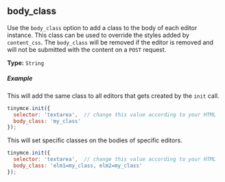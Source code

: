 ## body_class

Use the `body_class` option to add a class to the body of each editor instance. This class can be used to override the styles added by `content_css`. The `body_class` will be removed if the editor is removed and will not be submitted with the content on a `POST` request.

**Type:** `String`

##### Example

This will add the same class to all editors that gets created by the `init` call.

```js
tinymce.init({
  selector: 'textarea',  // change this value according to your HTML
  body_class: 'my_class'
});
```

This will set specific classes on the bodies of specific editors.

```js
tinymce.init({
  selector: 'textarea',  // change this value according to your HTML
  body_class: 'elm1=my_class, elm2=my_class'
});
```
